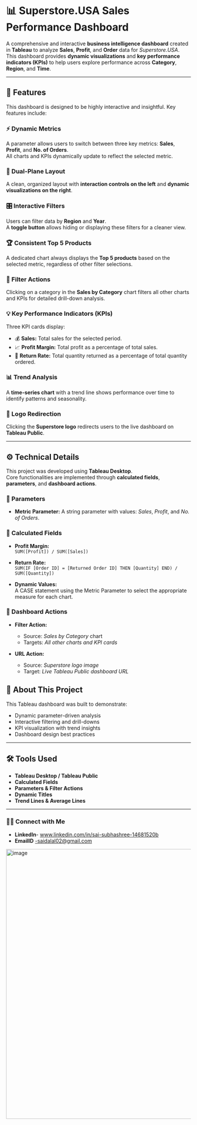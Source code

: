 # 📊 Superstore.USA Sales Performance Dashboard

A comprehensive and interactive **business intelligence dashboard** created in **Tableau** to analyze **Sales**, **Profit**, and **Order** data for *Superstore.USA*.  
This dashboard provides **dynamic visualizations** and **key performance indicators (KPIs)** to help users explore performance across **Category**, **Region**, and **Time**.

---

## 🎯 Features

This dashboard is designed to be highly interactive and insightful. Key features include:

### ⚡ Dynamic Metrics
A parameter allows users to switch between three key metrics: **Sales**, **Profit**, and **No. of Orders**.  
All charts and KPIs dynamically update to reflect the selected metric.

### 🧭 Dual-Plane Layout
A clean, organized layout with **interaction controls on the left** and **dynamic visualizations on the right**.

### 🎛️ Interactive Filters
Users can filter data by **Region** and **Year**.  
A **toggle button** allows hiding or displaying these filters for a cleaner view.

### 🏆 Consistent Top 5 Products
A dedicated chart always displays the **Top 5 products** based on the selected metric, regardless of other filter selections.

### 🔄 Filter Actions
Clicking on a category in the **Sales by Category** chart filters all other charts and KPIs for detailed drill-down analysis.

### 💡 Key Performance Indicators (KPIs)
Three KPI cards display:
- 💰 **Sales:** Total sales for the selected period.  
- 📈 **Profit Margin:** Total profit as a percentage of total sales.  
- 🔁 **Return Rate:** Total quantity returned as a percentage of total quantity ordered.

### 📊 Trend Analysis
A **time-series chart** with a trend line shows performance over time to identify patterns and seasonality.

### 🔗 Logo Redirection
Clicking the **Superstore logo** redirects users to the live dashboard on **Tableau Public**.

---

## ⚙️ Technical Details

This project was developed using **Tableau Desktop**.  
Core functionalities are implemented through **calculated fields**, **parameters**, and **dashboard actions**.

### 🧩 Parameters
- **Metric Parameter:** A string parameter with values: *Sales*, *Profit*, and *No. of Orders*.

### 🧮 Calculated Fields
- **Profit Margin:**  
  `SUM([Profit]) / SUM([Sales])`

- **Return Rate:**  
  `SUM(IF [Order ID] = [Returned Order ID] THEN [Quantity] END) / SUM([Quantity])`

- **Dynamic Values:**  
  A CASE statement using the Metric Parameter to select the appropriate measure for each chart.

### 🧭 Dashboard Actions
- **Filter Action:**  
  - Source: *Sales by Category* chart  
  - Targets: *All other charts and KPI cards*

- **URL Action:**  
  - Source: *Superstore logo image*  
  - Target: *Live Tableau Public dashboard URL*


## 🧠 About This Project

This Tableau dashboard was built to demonstrate:
- Dynamic parameter-driven analysis  
- Interactive filtering and drill-downs  
- KPI visualization with trend insights  
- Dashboard design best practices  

---

## 🛠️ Tools Used
- **Tableau Desktop / Tableau Public**
- **Calculated Fields**
- **Parameters & Filter Actions**
- **Dynamic Titles**
- **Trend Lines & Average Lines**

---

### 👩‍💻 Connect with Me
- **LinkedIn**- www.linkedin.com/in/sai-subhashree-14681520b 
- **EmailID** -saidalal02@gmail.com

<img width="1886" height="734" alt="image" src="https://github.com/user-attachments/assets/13808ab4-3139-4b29-bef7-d3d0a213a57f" />

